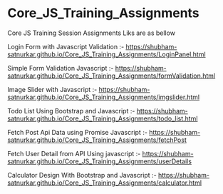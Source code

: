 # Core_JS_Training_Assignments
Core JS Training Session Assignments Liks are as bellow

Login Form with Javascript Validation :- 
https://shubham-satnurkar.github.io/Core_JS_Training_Assignments/LoginPanel.html

Simple Form Validation Javascript :-
https://shubham-satnurkar.github.io/Core_JS_Training_Assignments/formValidation.html

Image Slider with Javascript :-
https://shubham-satnurkar.github.io/Core_JS_Training_Assignments/imgslider.html

Todo List Using Bootstrap and Javascript :-
https://shubham-satnurkar.github.io/Core_JS_Training_Assignments/todo_list.html

Fetch Post Api Data using Promise Javascript :-
https://shubham-satnurkar.github.io/Core_JS_Training_Assignments/fetchPost

Fetch User Detail from API Using javascript :-
https://shubham-satnurkar.github.io/Core_JS_Training_Assignments/userDetails

Calculator Design With Bootstrap and Javascript :-
https://shubham-satnurkar.github.io/Core_JS_Training_Assignments/calculator.html
